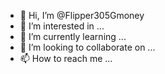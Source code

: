 - 👋 Hi, I’m @Flipper305Gmoney
- 👀 I’m interested in ...
- 🌱 I’m currently learning ...
- 💞️ I’m looking to collaborate on ...
- 📫 How to reach me ...

<!---
Flipper305Gmoney/Flipper305Gmoney is a ✨ special ✨ repository because its `README.md` (this file) appears on your GitHub profile.
You can click the Preview link to take a look at your changes.
--->

